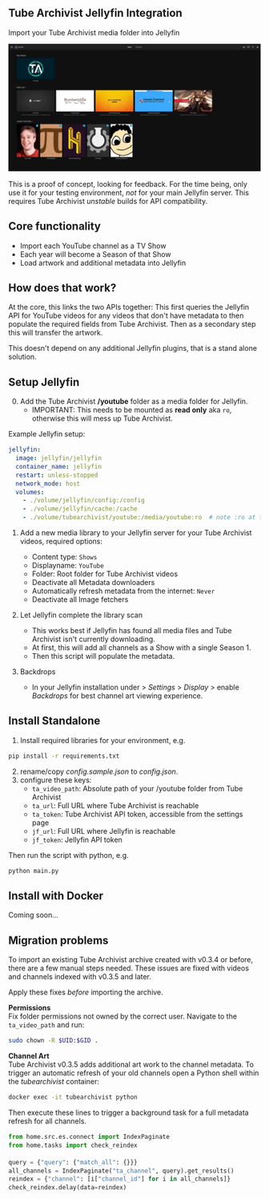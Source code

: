 ## Tube Archivist Jellyfin Integration
Import your Tube Archivist media folder into Jellyfin

![home screenshot](assets/screenshot-home.png?raw=true "Jellyfin Home")

This is a proof of concept, looking for feedback. For the time being, only use it for your testing environment, *not* for your main Jellyfin server. This requires Tube Archivist *unstable* builds for API compatibility.

## Core functionality
- Import each YouTube channel as a TV Show
- Each year will become a Season of that Show
- Load artwork and additional metadata into Jellyfin

## How does that work?
At the core, this links the two APIs together: This first queries the Jellyfin API for YouTube videos for any videos that don't have metadata to then populate the required fields from Tube Archivist. Then as a secondary step this will transfer the artwork.

This doesn't depend on any additional Jellyfin plugins, that is a stand alone solution.

## Setup Jellyfin
0. Add the Tube Archivist **/youtube** folder as a media folder for Jellyfin.
    - IMPORTANT: This needs to be mounted as **read only** aka `ro`, otherwise this will mess up Tube Archivist.

Example Jellyfin setup:
```yml
jellyfin:
  image: jellyfin/jellyfin
  container_name: jellyfin
  restart: unless-stopped
  network_mode: host
  volumes:
    - ./volume/jellyfin/config:/config
    - ./volume/jellyfin/cache:/cache
    - ./volume/tubearchivist/youtube:/media/youtube:ro  # note :ro at the end
```

1. Add a new media library to your Jellyfin server for your Tube Archivist videos, required options:
    - Content type: `Shows`
    - Displayname: `YouTube`
    - Folder: Root folder for Tube Archivist videos
    - Deactivate all Metadata downloaders
    - Automatically refresh metadata from the internet: `Never`
    - Deactivate all Image fetchers

2. Let Jellyfin complete the library scan
    - This works best if Jellyfin has found all media files and Tube Archivist isn't currently downloading.
    - At first, this will add all channels as a Show with a single Season 1.
    - Then this script will populate the metadata.

3. Backdrops
    - In your Jellyfin installation under > *Settings* > *Display* > enable *Backdrops* for best channel art viewing experience.

## Install Standalone
1. Install required libraries for your environment, e.g.
```bash
pip install -r requirements.txt
```
2. rename/copy *config.sample.json* to *config.json*.
3. configure these keys:
	- `ta_video_path`: Absolute path of your /youtube folder from Tube Archivist
	- `ta_url`: Full URL where Tube Archivist is reachable
	- `ta_token`: Tube Archivist API token, accessible from the settings page
	- `jf_url`: Full URL where Jellyfin is reachable
	- `jf_token`: Jellyfin API token

Then run the script with python, e.g.
```python
python main.py
```

## Install with Docker
Coming soon...


## Migration problems
To import an existing Tube Archivist archive created with v0.3.4 or before, there are a few manual steps needed. These issues are fixed with videos and channels indexed with v0.3.5 and later.

Apply these fixes *before* importing the archive.

**Permissions**  
Fix folder permissions not owned by the correct user. Navigate to the `ta_video_path` and run:

```bash
sudo chown -R $UID:$GID .
```


**Channel Art**  
Tube Archivist v0.3.5 adds additional art work to the channel metadata. To trigger an automatic refresh of your old channels open a Python shell within the *tubearchivist* container:

```bash
docker exec -it tubearchivist python
```

Then execute these lines to trigger a background task for a full metadata refresh for all channels.

```python
from home.src.es.connect import IndexPaginate
from home.tasks import check_reindex

query = {"query": {"match_all": {}}}
all_channels = IndexPaginate("ta_channel", query).get_results()
reindex = {"channel": [i["channel_id"] for i in all_channels]}
check_reindex.delay(data=reindex)
```
